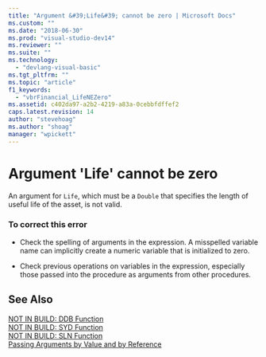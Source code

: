 ```yaml
---
title: "Argument &#39;Life&#39; cannot be zero | Microsoft Docs"
ms.custom: ""
ms.date: "2018-06-30"
ms.prod: "visual-studio-dev14"
ms.reviewer: ""
ms.suite: ""
ms.technology: 
  - "devlang-visual-basic"
ms.tgt_pltfrm: ""
ms.topic: "article"
f1_keywords: 
  - "vbrFinancial_LifeNEZero"
ms.assetid: c402da97-a2b2-4219-a83a-0cebbfdffef2
caps.latest.revision: 14
author: "stevehoag"
ms.author: "shoag"
manager: "wpickett"
---
```

# Argument &#39;Life&#39; cannot be zero
An argument for `Life`, which must be a `Double` that specifies the length of useful life of the asset, is not valid.  
  
### To correct this error  
  
-   Check the spelling of arguments in the expression. A misspelled variable name can implicitly create a numeric variable that is initialized to zero.  
  
-   Check previous operations on variables in the expression, especially those passed into the procedure as arguments from other procedures.  
  
## See Also  
 [NOT IN BUILD: DDB Function](http://msdn.microsoft.com/en-us/c7cf8929-d158-4399-b3cb-31d897d12556)   
 [NOT IN BUILD: SYD Function](http://msdn.microsoft.com/en-us/23c25672-f5dd-49ac-9893-4faa82634181)   
 [NOT IN BUILD: SLN Function](http://msdn.microsoft.com/en-us/8e06130a-056e-4266-a8a9-1592b86f58d2)   
 [Passing Arguments by Value and by Reference](http://msdn.microsoft.com/library/fd8a9de6-7178-44d5-a9bf-458d4ad907c2)